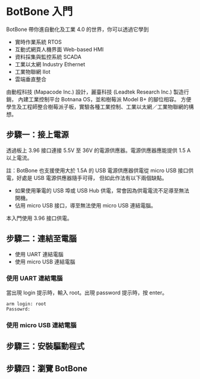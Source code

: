 # BotBone 入門

BotBone 帶你進自動化及工業 4.0 的世界，你可以透過它學到

* 實時作業系統 RTOS
* 互動式網頁人機界面 Web-based HMI
* 資料採集與監控系統 SCADA
* 工業以太網 Industry Ethernet
* 工業物聯網 IIot
* 雲端垂直整合

由動程科技 (Mapacode Inc.) 設計，麗臺科技 (Leadtek Research Inc.) 製造行銷，
內建工業控制平台 Botnana OS，並和樹莓派 Model B+ 的腳位相容。
方便學生及工程師整合樹莓派子板，實驗各種工業控制、工業以太網／工業物聯網的構想。

## 步驟一：接上電源

透過板上 3.96 接口連接 5.5V 至 36V 的電源供應器。電源供應器應能提供 1.5 A 以上電流。

註：BotBone 也支援使用大於 1.5A 的 USB 電源供應器供電從 micro USB 接口供電，好處是 USB 電源供應器隨手可得，
但如此作法有以下兩個缺點。

* 如果使用筆電的 USB 埠或 USB Hub 供電，常會因為供電電流不足導至無法開機。
* 佔用 micro USB 接口，導至無法使用 micro USB 連結電腦。

本入門使用 3.96 接口供電。

## 步驟二：連結至電腦

* 使用 UART 連結電腦
* 使用 micro USB 連結電腦

### 使用 UART 連結電腦

當出現 login 提示時，輸入 root。出現 password 提示時，按 enter。

    arm login: root
    Passowrd:

### 使用 micro USB 連結電腦

## 步驟三：安裝驅動程式
## 步驟四：瀏覽 BotBone

